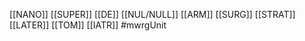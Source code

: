[[NANO]] [[SUPER]] [[DE]] [[NUL/NULL]] [[ARM]] [[SURG]] [[STRAT]] [[LATER]] [[TOM]] [[IATR]] 
#mwrgUnit
